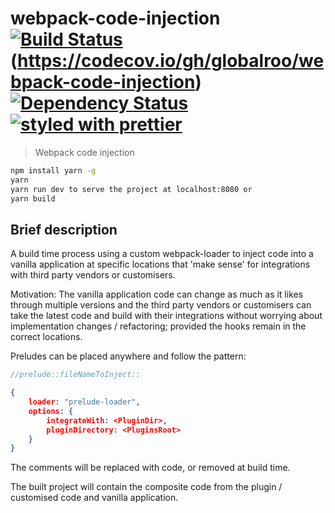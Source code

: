 # webpack-code-injection [![Build Status](https://travis-ci.org/globalroo/webpack-code-injection.svg?branch=master)](https://travis-ci.org/globalroo/webpack-code-injection)(https://codecov.io/gh/globalroo/webpack-code-injection)[![Dependency Status](https://dependencyci.com/github/globalroo/webpack-code-injection/badge)](https://dependencyci.com/github/globalroo/webpack-code-injection)[![styled with prettier](https://img.shields.io/badge/styled_with-prettier-ff69b4.svg)](https://github.com/prettier/prettier)

> Webpack code injection

```sh
npm install yarn -g
yarn
yarn run dev to serve the project at localhost:8080 or
yarn build
```
## Brief description

A build time process using a custom webpack-loader to inject code into a vanilla application at specific locations
that 'make sense' for integrations with third party vendors or customisers.

Motivation: The vanilla application code can change as much as it likes through multiple versions and the
third party vendors or customisers can take the latest code and build with their integrations without worrying
about implementation changes / refactoring; provided the hooks remain in the correct locations.

Preludes can be placed anywhere and follow the pattern:

```js
//prelude::fileNameToInject::
```

```json
{
	loader: "prelude-loader",
	options: {
		integrateWith: <PluginDir>,
		pluginDirectory: <PluginsRoot>
	}
}
```

The comments will be replaced with code, or removed at build time.

The built project will contain the composite code from the plugin / customised code and vanilla application.
